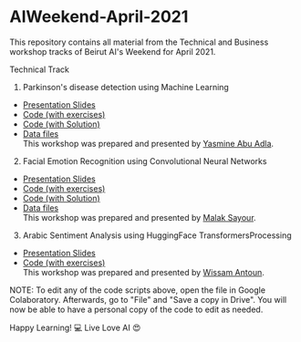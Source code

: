 # AIWeekend-April-2021
This repository contains all material from the Technical and Business workshop tracks of Beirut AI's Weekend for April 2021.

Technical Track
1. Parkinson's disease detection using Machine Learning
- [Presentation Slides](https://docs.google.com/presentation/d/1FB1BtOh0ZGYoTXu1oYpgvlZbp0J__lkK9aWal-Ux5dE/edit?usp=sharing)
- [Code (with exercises)](https://colab.research.google.com/drive/1Gxe7PfCjVkdSlrwgUIH05q67cWRW9stS?usp=sharing)
- [Code (with Solution)](https://colab.research.google.com/drive/1Y1V7v4b3KWzoyUPCvdsqaS2YUd6jAJCP?usp=sharing)
- [Data files](https://drive.google.com/file/d/1yurl81Yo_4GpjY29uERGuAOBfLwuU0Mb/view?usp=sharing) <br>
This workshop was prepared and presented by [Yasmine Abu Adla](https://lb.linkedin.com/in/yasmine-a-abu-adla-3b99471b6).

2. Facial Emotion Recognition using Convolutional Neural Networks
- [Presentation Slides](https://drive.google.com/file/d/1gF8BPip1MaJaWvdo6Grn-AqSF2926bKc/view?usp=sharing)
- [Code (with exercises)](https://drive.google.com/file/d/1l7UbeclqqRt-qQe0UzvaaGBlXlZ91Ymb/view?usp=sharing)
- [Code (with Solution)](https://drive.google.com/file/d/1bCbJtfig1T7RPI1Jj7eQESRiA5eTQ7TL/view?usp=sharing)
- [Data files](https://www.dropbox.com/s/dbde3a58uoe657b/dataset.zip?dl=0) <br>
This workshop was prepared and presented by [Malak Sayour](https://www.linkedin.com/in/malak-sayour-25700319a/).

3. Arabic Sentiment Analysis using HuggingFace TransformersProcessing
- [Presentation Slides](https://drive.google.com/file/d/1k-uAUIxcoutoXmEC9SMdUblvbtTM19VO/view?usp=sharing)
- [Code (with exercises)](https://drive.google.com/file/d/1zi-MRLXgoBkkcWJy9b2bRVifU3UA_3mE/view?usp=sharing) <br>
This workshop was prepared and presented by [Wissam Antoun](https://www.linkedin.com/in/wissamantoun/).


NOTE: To edit any of the code scripts above, open the file in Google Colaboratory. Afterwards, go to "File" and "Save a copy in Drive". You will now be able to have a personal copy of the code to edit as needed.

Happy Learning! 💻
Live Love AI 😍
